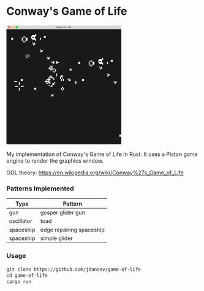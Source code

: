 # Conway's Game of Life

<p align="left">
  <img src="./demo.png" width="300" >
</p>

My implementation of Conway's Game of Life in Rust. It uses a Piston game engine to render the graphics window.

GOL theory: https://en.wikipedia.org/wiki/Conway%27s_Game_of_Life

### Patterns Implemented  
Type | Pattern
---- | -------
gun | gosper glider gun
oscillator | toad
spaceship | edge repairing spaceship
spaceship | simple glider

### Usage
```
git clone https://github.com/jdansev/game-of-life
cd game-of-life
cargo run
```
